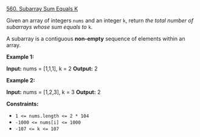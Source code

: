 [560\. Subarray Sum Equals K](/problems/subarray-sum-equals-k/)

Given an array of integers `nums` and an integer `k`, return _the total number of subarrays whose sum equals to_ `k`.

A subarray is a contiguous **non-empty** sequence of elements within an array.

**Example 1:**

**Input:** nums = \[1,1,1\], k = 2
**Output:** 2

**Example 2:**

**Input:** nums = \[1,2,3\], k = 3
**Output:** 2

**Constraints:**

*   `1 <= nums.length <= 2 * 104`
*   `-1000 <= nums[i] <= 1000`
*   `-107 <= k <= 107`

